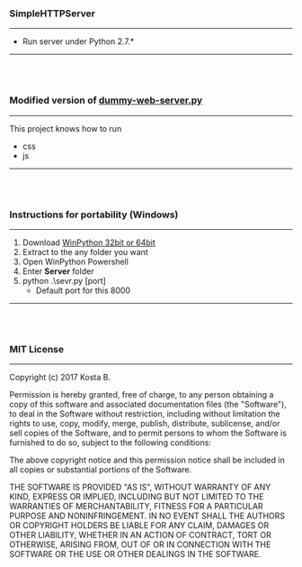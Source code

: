 ### SimpleHTTPServer
---
 * Run server under Python 2.7.*
 
---
<br><br>

### Modified version of [dummy-web-server.py](https://gist.github.com/bradmontgomery/2219997)
---

This project knows how to run
* css
* js

----
<br><br>
### Instructions for portability (Windows)
---
1. Download [WinPython 32bit or 64bit](https://sourceforge.net/projects/winpython/files/WinPython_2.7/2.7.13.1/)
2.  Extract to the any folder you want
3.  Open WinPython Powershell
4.  Enter **Server** folder
5.  python .\sevr.py [port]
    * Default port for this 8000


---
<br><br>
### MIT License

---


Copyright (c) 2017 Kosta B.

Permission is hereby granted, free of charge, to any person obtaining a copy
of this software and associated documentation files (the "Software"), to deal
in the Software without restriction, including without limitation the rights
to use, copy, modify, merge, publish, distribute, sublicense, and/or sell
copies of the Software, and to permit persons to whom the Software is
furnished to do so, subject to the following conditions:

The above copyright notice and this permission notice shall be included in all
copies or substantial portions of the Software.

THE SOFTWARE IS PROVIDED "AS IS", WITHOUT WARRANTY OF ANY KIND, EXPRESS OR
IMPLIED, INCLUDING BUT NOT LIMITED TO THE WARRANTIES OF MERCHANTABILITY,
FITNESS FOR A PARTICULAR PURPOSE AND NONINFRINGEMENT. IN NO EVENT SHALL THE
AUTHORS OR COPYRIGHT HOLDERS BE LIABLE FOR ANY CLAIM, DAMAGES OR OTHER
LIABILITY, WHETHER IN AN ACTION OF CONTRACT, TORT OR OTHERWISE, ARISING FROM,
OUT OF OR IN CONNECTION WITH THE SOFTWARE OR THE USE OR OTHER DEALINGS IN THE
SOFTWARE.